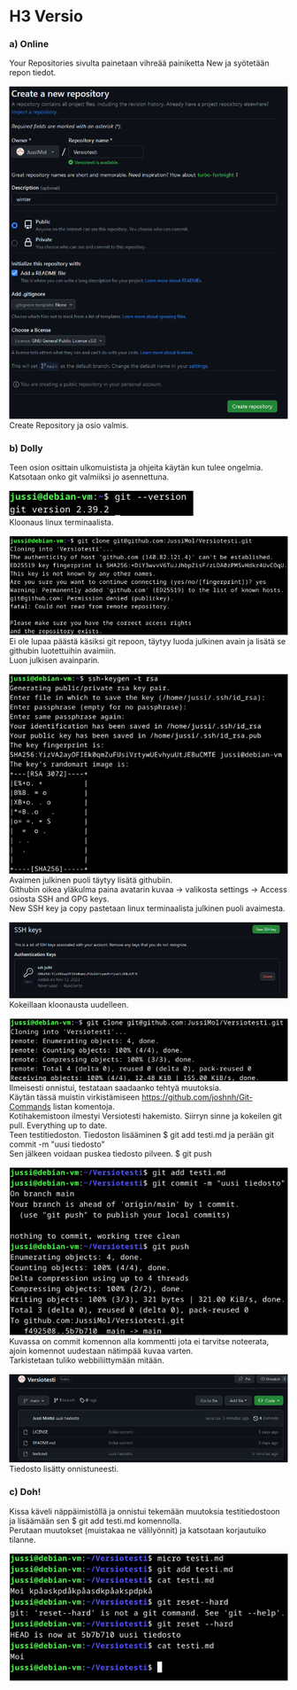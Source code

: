 # H3 Versio
### a) Online
Your Repositories sivulta painetaan vihreää painiketta New ja syötetään repon tiedot. <br>
<br>
![Description](repo.png)
<br>
Create Repository ja osio valmis. <br>
### b) Dolly
Teen osion osittain ulkomuistista ja ohjeita käytän kun tulee ongelmia.<br>
Katsotaan onko git valmiiksi jo asennettuna. <br>
<br>
![Description](git.png)
<br>
Kloonaus linux terminaalista. <br>
<br>
![Description](finger.png)
<br>
Ei ole lupaa päästä käsiksi git repoon, täytyy luoda julkinen avain ja lisätä se githubin luotettuihin avaimiin. <br>
Luon julkisen avainparin. <br>
<br>
![Description](luonti.png)
<br>
Avaimen julkinen puoli täytyy lisätä githubiin. <br>
Githubin oikea yläkulma paina avatarin kuvaa -> valikosta settings -> Access osiosta SSH and GPG keys. <br>
New SSH key ja copy pastetaan linux terminaalista julkinen puoli avaimesta. <br>
<br>
![Description](ssh.png)
<br>
Kokeillaan kloonausta uudelleen. <br>
<br>
![Description](clone.png)
<br>
Ilmeisesti onnistui, testataan saadaanko tehtyä muutoksia. <br>
Käytän tässä muistin virkistämiseen https://github.com/joshnh/Git-Commands listan komentoja. <br>
Kotihakemistoon ilmestyi Versiotesti hakemisto. Siirryn sinne ja kokeilen git pull. Everything up to date. <br> 
Teen testitiedoston. Tiedoston lisääminen $ git add testi.md ja perään git commit -m "uusi tiedosto" <br>
Sen jälkeen voidaan puskea tiedosto pilveen. $ git push <br>
<br>
![Description](commit.png)
<br>
Kuvassa on commit komennon alla kommentti jota ei tarvitse noteerata, ajoin komennot uudestaan nätimpää kuvaa varten. <br>
Tarkistetaan tuliko webbiliittymään mitään. <br>
<br>
![Description](uusi.png)
<br>
Tiedosto lisätty onnistuneesti. <br>
### c) Doh!
Kissa käveli näppäimistöllä ja onnistui tekemään muutoksia testitiedostoon ja lisäämään sen $ git add testi.md komennolla. <br>
Perutaan muutokset (muistakaa ne välilyönnit) ja katsotaan korjautuiko tilanne. <br>
<br>
![Description](kissa.png)
<br>
